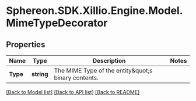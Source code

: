 # Sphereon.SDK.Xillio.Engine.Model.MimeTypeDecorator
## Properties

Name | Type | Description | Notes
------------ | ------------- | ------------- | -------------
**Type** | **string** | The MIME Type of the entity\&quot;s binary contents. | 

[[Back to Model list]](../README.md#documentation-for-models) [[Back to API list]](../README.md#documentation-for-api-endpoints) [[Back to README]](../README.md)

